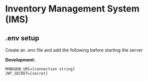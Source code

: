 # Inventory Management System (IMS)

## .env setup

Create an .env file and add the following before starting the server

**Development:**

```
MONGODB_URI=[connection string]
JWT_SECRET=[secret]
```


